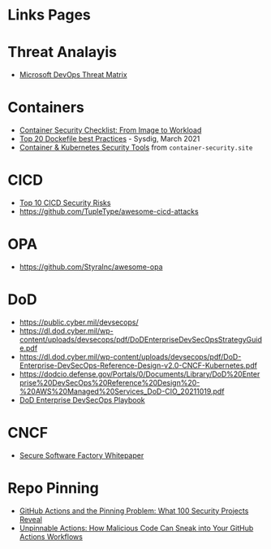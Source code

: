 # Links Pages

# Threat Analayis 
- [Microsoft DevOps Threat Matrix](https://www.microsoft.com/en-us/security/blog/2023/04/06/devops-threat-matrix/)

# Containers 
- [Container Security Checklist: From Image to Workload](https://github.com/krol3/container-security-checklist)
- [Top 20 Dockefile best Practices](https://sysdig.com/blog/dockerfile-best-practices/) - Sysdig, March 2021
- [Container & Kubernetes Security Tools](https://www.container-security.site/general_information/tools_list.html) from `container-security.site`

# CICD 
- [Top 10 CICD Security Risks](https://www.cidersecurity.io/top-10-cicd-security-risks/)
- https://github.com/TupleType/awesome-cicd-attacks

# OPA
- https://github.com/StyraInc/awesome-opa

# DoD 
- https://public.cyber.mil/devsecops/
- https://dl.dod.cyber.mil/wp-content/uploads/devsecops/pdf/DoDEnterpriseDevSecOpsStrategyGuide.pdf
- https://dl.dod.cyber.mil/wp-content/uploads/devsecops/pdf/DoD-Enterprise-DevSecOps-Reference-Design-v2.0-CNCF-Kubernetes.pdf
- https://dodcio.defense.gov/Portals/0/Documents/Library/DoD%20Enterprise%20DevSecOps%20Reference%20Design%20-%20AWS%20Managed%20Services_DoD-CIO_20211019.pdf
- [DoD Enterprise DevSecOps Playbook](https://dl.dod.cyber.mil/wp-content/uploads/devsecops/pdf/DoD-Enterprise-DevSecOps-2.0-Playbook.pdf)

# CNCF
- [Secure Software Factory Whitepaper](https://github.com/cncf/tag-security/blob/main/supply-chain-security/secure-software-factory/Secure_Software_Factory_Whitepaper.pdf)


# Repo Pinning
- [GitHub Actions and the Pinning Problem: What 100 Security Projects Reveal](https://medium.com/@adan.alvarez/github-actions-and-the-pinning-problem-what-100-security-projects-reveal-54a3a9dcc902)
- [Unpinnable Actions: How Malicious Code Can Sneak into Your GitHub Actions Workflows](https://www.paloaltonetworks.com/blog/cloud-security/unpinnable-actions-github-security/)

